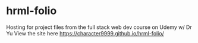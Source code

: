 # hrml-folio
Hosting for project files from the full stack web dev course on Udemy w/ Dr Yu
View the site here https://character9999.github.io/hrml-folio/
